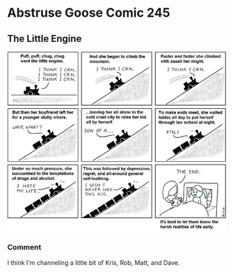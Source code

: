 # Abstruse Goose Comic 245
## The Little Engine

![image](lil_engine_keeps_it_real.png)
### Comment
I think I'm channeling a little bit of Kris, Rob, Matt, and Dave.
